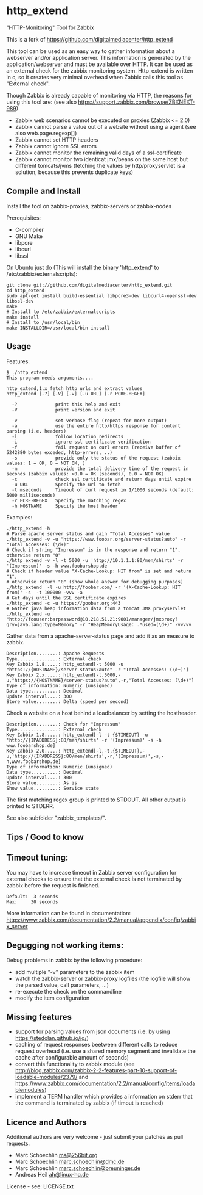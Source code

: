 http\_extend
===========

"HTTP-Monitoring" Tool for Zabbix

This is a fork of https://github.com/digitalmediacenter/http_extend 

This tool can be used as an easy way to gather information about a webserver and/or application server. This information is generated by the application/webserver and must be available over HTTP.
It can be used as an external check for the zabbix monitoring system.
Http\_extend is written in c, so it creates very minimal overhead when Zabbix calls this tool as "External check".

Though Zabbix is already capable of monitoring via HTTP, the reasons for using this tool are:
(see also https://support.zabbix.com/browse/ZBXNEXT-989)

 * Zabbix web scenarios cannot be executed on proxies (Zabbix <= 2.0)
 * Zabbix cannot parse a value out of a website without using a agent (see also web.page.regexp[])
 * Zabbix cannot set HTTP headers
 * Zabbix cannot ignore SSL errors
 * Zabbix cannot monitor the remaining valid days of a  ssl-certificate
 * Zabbix cannot monitor two identicat jmx/beans on the same host but different tomcats/jvms (fetching the values by http/proxyservlet is a solution, because this prevents duplicate keys)


Compile and Install
-------------------

Install the tool on zabbix-proxies, zabbix-servers or zabbix-nodes

Prerequisites:
 * C-compiler
 * GNU Make
 * libpcre
 * libcurl
 * libssl

On Ubuntu just do
(This will install the binary 'http\_extend' to /etc/zabbix/externalscripts):
```
git clone git://github.com/digitalmediacenter/http_extend.git
cd http_extend
sudo apt-get install build-essential libpcre3-dev libcurl4-openssl-dev libssl-dev
make
# Install to /etc/zabbix/externalscripts
make install
# Install to /usr/local/bin
make INSTALLDIR=/usr/local/bin install
```

Usage
-----

Features:
```
$ ./http_extend 
This program needs arguments....

http_extend,1.x fetch http urls and extract values
http_extend [-?] [-V] [-v] [-u URL] [-r PCRE-REGEX]

  -?              print this help and exit
  -V              print version and exit

  -v              set verbose flag (repeat for more output)
  -a              use the entire http/https response for content parsing (i.e. headers)
  -l              follow location redirects
  -i              ignore ssl certificate verification
  -f              fail request on curl errors (receive buffer of 5242880 bytes exceded, http-errors, ..)
  -s              provide only the status of the request (zabbix values: 1 = OK, 0 = NOT OK, )
  -m              provide the total delivery time of the request in seconds (zabbix values: >0.0 = OK (seconds), 0.0 = NOT OK)
  -c              check ssl certificate and return days until expire
  -u URL          Specify the url to fetch
  -t mseconds     Timeout of curl request in 1/1000 seconds (default: 5000 milliseconds)
  -r PCRE-REGEX   Specify the matching regex
  -h HOSTNAME     Specify the host header
```

Examples:
```
./http_extend -h
# Parse apache server status and gain "Total Accesses" value
./http_extend -v -u "https://www.foobar.org/server-status?auto" -r "Total Accesses: (\d+)"
# Check if string "Impressum" is in the response and return "1", otherwise return "0"
./http_extend -v -l -t 5000 -u 'http://10.1.1.1:80/men/shirts' -r '(Impressum)' -s -h www.foobarshop.de
# Check if header value "X-Cache-Lookup: HIT from" is set and return "1", 
# otherwise return "0" (show whole answer for debugging purposes)
./http_extend  -l -u http://foobar.com/ -r '(X-Cache-Lookup: HIT from)' -s  -t 100000 -vvv -a
# Get days until the SSL certificate expires
./http_extend -c -u https://goobar.org:443
# Gather java heap information data from a tomcat JMX proxyservlet
./http_extend -u "http://foouser:barpassword@10.218.51.21:9001/manager/jmxproxy?qry=java.lang:type=Memory" -r "HeapMemoryUsage: .*used=(\d+)" -vvvvv
```

Gather data from a apache-server-status page and add it as an measure to zabbix.
```
Description........: Apache Requests
Type...............: External check
Key Zabbix 1.8.....: http_extend[-t 5000 -u "https://{HOSTNAME}/server-status?auto" -r "Total Accesses: (\d+)"]
Key Zabbix 2.x.....: http_extend[-t,5000,-u,"https://{HOSTNAME}/server-status?auto",-r,"Total Accesses: (\d+)"]
Type of information: Numeric (unsigned)
Data type..........: Decimal
Update interval....: 300
Store value........: Delta (speed per second)
```

Check a website on a host behind a loadbalancer by setting the hostheader.
```
Description........: Check for "Impressum"
Type...............: External check
Key Zabbix 1.8.....: http_extend[-l -t {$TIMEOUT} -u 'http://{IPADDRESS}:80/men/shirts' -r '(Impressum)' -s -h www.foobarshop.de]
Key Zabbix 2.0.....: http_extend[-l,-t,{$TIMEOUT},-u,'http://{IPADDRESS}:80/men/shirts',-r,'(Impressum)',-s,-h,www.foobarshop.de]
Type of information: Numeric (unsigned)
Data type..........: Decimal
Update interval....: 300
Store value........: As is
Show value.........: Service state
```

The first matching regex group is printed to STDOUT. All other output is printed to STDERR.

See also subfolder "zabbix\_templates/".

Tips / Good to know
-------------------

## Timeout tuning:

You may have to increase timeout in Zabbix server configuration for external checks to ensure that the external check is not terminated by zabbix before the request is finished.
```
Default:  3 seconds
Max:     30 seconds
```
More information can be found in documentation: https://www.zabbix.com/documentation/2.2/manual/appendix/config/zabbix_server

## Degugging not working items:

Debug problems in zabbix by the following procedure:
- add multiple "-v" parameters to the zabbix item
- watch the zabbix-server or zabbix-proxy logfiles
  (the logfile will show the parsed value, call parameters, ...)
- re-execute the check on the commandline
- modify the item configuration


Missing features
----------------
- support for parsing values from json documents
  (i.e. by using https://stedolan.github.io/jq/)
- caching of request responses beetween different calls to reduce request overhead
  (i.e. use a shared memory segment and invalidate the cache after configurable amount of seconds)
- convert this functionality to zabbix module
  (see http://blog.zabbix.com/zabbix-2-2-features-part-10-support-of-loadable-modules/2379/ and
  https://www.zabbix.com/documentation/2.2/manual/config/items/loadablemodules)
- implement a TERM handler which provides a information on stderr that the command is terminated by zabbix
  (if timout is reached)

Licence and Authors
-------------------

Additional authors are very welcome - just submit your patches as pull requests.

 * Marc Schoechlin <ms@256bit.org>
 * Marc Schoechlin <marc.schoechlin@dmc.de>
 * Marc Schoechlin <marc.schoechlin@breuninger.de>
 * Andreas Heil <ah@linux-hq.de>

License - see: LICENSE.txt
